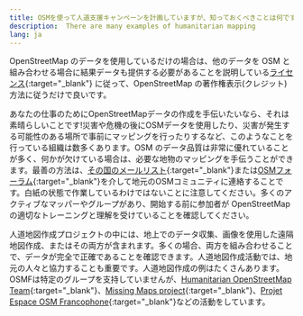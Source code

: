 ```yaml
---
title: OSMを使って人道支援キャンペーンを計画していますが、知っておくべきことは何ですか?
description:  There are many examples of humanitarian mapping
lang: ja
---
```


OpenStreetMap のデータを使用しているだけの場合は、他のデータを OSM と組み合わせる場合に結果データも提供する必要があることを説明している[ライセンス](https://www.openstreetmap.org/copyright){:target="_blank"} に従って、OpenStreetMap の著作権表示(クレジット)方法に従うだけで良いです。

あなたの仕事のためにOpenStreetMapデータの作成を手伝いたいなら、それは素晴らしいことです!災害や危機の後にOSMデータを使用したり、災害が発生する可能性のある場所で事前にマッピングを行ったりするなど、このようなことを行っている組織は数多くあります。OSM のデータ品質は非常に優れていることが多く、何かが欠けている場合は、必要な地物のマッピングを手伝うことができます。最善の方法は、[その国のメールリスト](https://lists.openstreetmap.org/listinfo){:target="_blank"}または[OSMフォーラム](https://community.openstreetmap.org){:target="_blank"}を介して地元のOSMコミュニティに連絡することです。白紙の状態で作業しているわけではないことに注意してください。多くのアクティブなマッパーやグループがあり、開始する前に参加者が OpenStreetMap の適切なトレーニングと理解を受けていることを確認してください。

人道地図作成プロジェクトの中には、地上でのデータ収集、画像を使用した遠隔地図作成、またはその両方が含まれます。多くの場合、両方を組み合わせることで、データが完全で正確であることを確認できます。人道地図作成活動では、地元の人々と協力することも重要です。人道地図作成の例はたくさんあります。OSMFは特定のグループを支持していませんが、[Humanitarian OpenStreetMap Team](http://www.hotosm.org){:target="_blank"}、[Missing Maps project](http://www.missingmaps.org){:target="_blank"}、[Projet Espace OSM Francophone](https://projeteof.org/){:target="_blank"}などの活動をしています。
